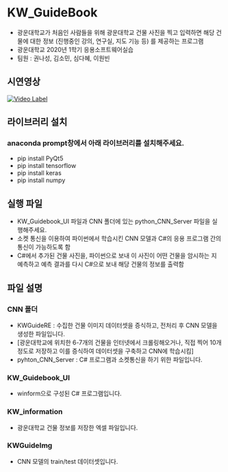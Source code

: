 # KW_GuideBook

- 광운대학교가 처음인 사람들을 위해 광운대학교 건물 사진을 찍고 입력하면 
  해당 건물에 대한 정보 (진행중인 강의, 연구실, 지도 기능 등) 를 제공하는 프로그램
- 광운대학교 2020년 1학기 응용소프트웨어실습
- 팀원 : 권나성, 김소민, 심다혜, 이원빈

## 시연영상

[![Video Label](./KWGuideImg/main_image.PNG)](https://www.youtube.com/watch?v=wzlhau-rK7Q)

## 라이브러리 설치

### anaconda prompt창에서 아래 라이브러리를 설치해주세요.

- pip install PyQt5
- pip install tensorflow
- pip install keras
- pip install numpy

## 실행 파일

- KW_Guidebook_UI 파일과 CNN 폴더에 있는 python_CNN_Server 파일을 실행해주세요.
- 소켓 통신을 이용하여 파이썬에서 학습시킨 CNN 모델과 C#의 응용 프로그램 간의 통신이 가능하도록 함
- C#에서 추가된 건물 사진을, 파이썬으로 보내 이 사진이 어떤 건물을 암시하는 지 예측하고 예측 결과를 다시 C#으로 보내 해당 건물의 정보를 출력함

## 파일 설명

### CNN 폴더

- KWGuideRE : 수집한 건물 이미지 데이터셋을 증식하고, 전처리 후 CNN 모델을 생성한 파일입니다.
- [광운대학교에 위치한 6-7개의 건물을 인터넷에서 크롤링해오거나, 직접 찍어 10개 정도로 저장하고 이를 증식하여 데이터셋을 구축하고 CNN에 학습시킴]
- pyhton_CNN_Server : C# 프로그램과 소켓통신을 하기 위한 파일입니다.

### KW_Guidebook_UI

- winform으로 구성된 C# 프로그램입니다.

### KW_information

- 광운대학교 건물 정보를 저장한 엑셀 파일입니다.

### KWGuideImg

- CNN 모델의 train/test 데이터셋입니다.
